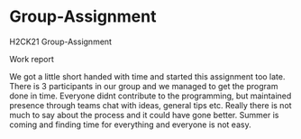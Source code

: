 # Group-Assignment
H2CK21 Group-Assignment

Work report

We got a little short handed with time and started this assignment too late. There is 3 participants in our group and we managed to get the program done in time. Everyone didnt contribute to the programming, but maintained presence through teams chat with ideas, general tips etc. Really there is not much to say about the process and it could have gone better. Summer is coming and finding time for everything and everyone is not easy.
